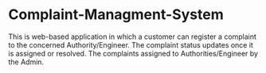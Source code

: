 # Complaint-Managment-System
This is web-based application in which a customer can register a complaint to the concerned Authority/Engineer. The complaint status updates once it is assigned or resolved. The complaints assigned to Authorities/Engineer by the Admin. 

